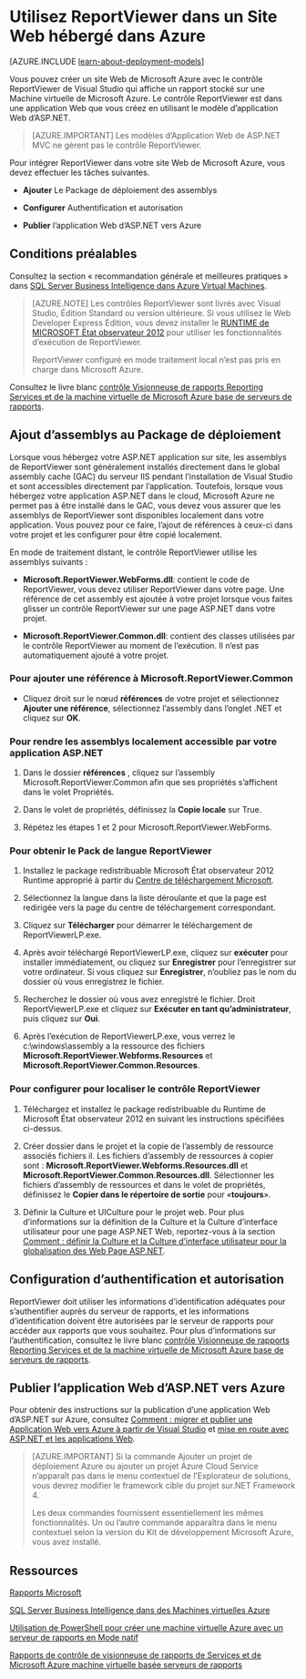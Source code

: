 <properties 
    pageTitle="Utilisez ReportViewer dans un Site Web | Microsoft Azure"
    description="Cette rubrique décrit comment créer un site Web de Microsoft Azure avec le contrôle ReportViewer de Visual Studio qui affiche un rapport stocké sur une Machine virtuelle de Microsoft Azure."
    services="virtual-machines-windows"
    documentationCenter="na"
    authors="guyinacube"
    manager="erikre"
    editor="monicar" 
    tags="azure-service-management" />
<tags 
    ms.service="virtual-machines-windows"
    ms.devlang="na"
    ms.topic="article"
    ms.tgt_pltfrm="vm-windows-sql-server"
    ms.workload="infrastructure-services"
    ms.date="10/04/2016"
    ms.author="asaxton" />

# <a name="use-reportviewer-in-a-web-site-hosted-in-azure"></a>Utilisez ReportViewer dans un Site Web hébergé dans Azure

[AZURE.INCLUDE [learn-about-deployment-models](../../includes/learn-about-deployment-models-classic-include.md)]


Vous pouvez créer un site Web de Microsoft Azure avec le contrôle ReportViewer de Visual Studio qui affiche un rapport stocké sur une Machine virtuelle de Microsoft Azure. Le contrôle ReportViewer est dans une application Web que vous créez en utilisant le modèle d’application Web d’ASP.NET.

>[AZURE.IMPORTANT] Les modèles d’Application Web de ASP.NET MVC ne gèrent pas le contrôle ReportViewer.

Pour intégrer ReportViewer dans votre site Web de Microsoft Azure, vous devez effectuer les tâches suivantes.

- **Ajouter** Le Package de déploiement des assemblys

- **Configurer** Authentification et autorisation

- **Publier** l’application Web d’ASP.NET vers Azure

## <a name="prerequisites"></a>Conditions préalables

Consultez la section « recommandation générale et meilleures pratiques » dans [SQL Server Business Intelligence dans Azure Virtual Machines](virtual-machines-windows-classic-ps-sql-bi.md).

>[AZURE.NOTE] Les contrôles ReportViewer sont livrés avec Visual Studio, Édition Standard ou version ultérieure. Si vous utilisez le Web Developer Express Edition, vous devez installer le [RUNTIME de MICROSOFT État observateur 2012](https://www.microsoft.com/download/details.aspx?id=35747) pour utiliser les fonctionnalités d’exécution de ReportViewer.
>
>ReportViewer configuré en mode traitement local n’est pas pris en charge dans Microsoft Azure.

Consultez le livre blanc [contrôle Visionneuse de rapports Reporting Services et de la machine virtuelle de Microsoft Azure base de serveurs de rapports](http://download.microsoft.com/download/2/2/0/220DE2F1-8AB3-474D-8F8B-C998F7C56B5D/Reporting%20Services%20report%20viewer%20control%20and%20Azure%20VM%20based%20report%20servers.docx).

## <a name="adding-assemblies-to-the-deployment-package"></a>Ajout d’assemblys au Package de déploiement

Lorsque vous hébergez votre ASP.NET application sur site, les assemblys de ReportViewer sont généralement installés directement dans le global assembly cache (GAC) du serveur IIS pendant l’installation de Visual Studio et sont accessibles directement par l’application. Toutefois, lorsque vous hébergez votre application ASP.NET dans le cloud, Microsoft Azure ne permet pas à être installé dans le GAC, vous devez vous assurer que les assemblys de ReportViewer sont disponibles localement dans votre application. Vous pouvez pour ce faire, l’ajout de références à ceux-ci dans votre projet et les configurer pour être copié localement.

En mode de traitement distant, le contrôle ReportViewer utilise les assemblys suivants :

- **Microsoft.ReportViewer.WebForms.dll**: contient le code de ReportViewer, vous devez utiliser ReportViewer dans votre page. Une référence de cet assembly est ajoutée à votre projet lorsque vous faites glisser un contrôle ReportViewer sur une page ASP.NET dans votre projet.

- **Microsoft.ReportViewer.Common.dll**: contient des classes utilisées par le contrôle ReportViewer au moment de l’exécution. Il n’est pas automatiquement ajouté à votre projet.

### <a name="to-add-a-reference-to-microsoftreportviewercommon"></a>Pour ajouter une référence à Microsoft.ReportViewer.Common

- Cliquez droit sur le nœud **références** de votre projet et sélectionnez **Ajouter une référence**, sélectionnez l’assembly dans l’onglet .NET et cliquez sur **OK**.

### <a name="to-make-the-assemblies-locally-accessible-by-your-aspnet-application"></a>Pour rendre les assemblys localement accessible par votre application ASP.NET

1. Dans le dossier **références** , cliquez sur l’assembly Microsoft.ReportViewer.Common afin que ses propriétés s’affichent dans le volet Propriétés.

1. Dans le volet de propriétés, définissez la **Copie locale** sur True.

1. Répétez les étapes 1 et 2 pour Microsoft.ReportViewer.WebForms.

### <a name="to-get-reportviewer-language-pack"></a>Pour obtenir le Pack de langue ReportViewer

1. Installez le package redistribuable Microsoft État observateur 2012 Runtime approprié à partir du [Centre de téléchargement Microsoft](http://go.microsoft.com/fwlink/?LinkId=317386).

1. Sélectionnez la langue dans la liste déroulante et que la page est redirigée vers la page du centre de téléchargement correspondant.

1. Cliquez sur **Télécharger** pour démarrer le téléchargement de ReportViewerLP.exe.

1. Après avoir téléchargé ReportViewerLP.exe, cliquez sur **exécuter** pour installer immédiatement, ou cliquez sur **Enregistrer** pour l’enregistrer sur votre ordinateur. Si vous cliquez sur **Enregistrer**, n’oubliez pas le nom du dossier où vous enregistrez le fichier.

1. Recherchez le dossier où vous avez enregistré le fichier. Droit ReportViewerLP.exe et cliquez sur **Exécuter en tant qu’administrateur**, puis cliquez sur **Oui**.

1. Après l’exécution de ReportViewerLP.exe, vous verrez le c:\windows\assembly a la ressource des fichiers **Microsoft.ReportViewer.Webforms.Resources** et **Microsoft.ReportViewer.Common.Resources**.

### <a name="to-configure-for-localized-reportviewer-control"></a>Pour configurer pour localiser le contrôle ReportViewer

1. Téléchargez et installez le package redistribuable du Runtime de Microsoft État observateur 2012 en suivant les instructions spécifiées ci-dessus.

1. Créer <language> dossier dans le projet et la copie de l’assembly de ressource associés fichiers il. Les fichiers d’assembly de ressources à copier sont : **Microsoft.ReportViewer.Webforms.Resources.dll** et **Microsoft.ReportViewer.Common.Resources.dll**. Sélectionner les fichiers d’assembly de ressources et dans le volet de propriétés, définissez le **Copier dans le répertoire de sortie** pour «**toujours**».

1. Définir la Culture et UICulture pour le projet web. Pour plus d’informations sur la définition de la Culture et la Culture d’interface utilisateur pour une page ASP.NET Web, reportez-vous à la section [Comment : définir la Culture et la Culture d’interface utilisateur pour la globalisation des Web Page ASP.NET](http://go.microsoft.com/fwlink/?LinkId=237461).

## <a name="configuring-authentication-and-authorization"></a>Configuration d’authentification et autorisation

ReportViewer doit utiliser les informations d’identification adéquates pour s’authentifier auprès du serveur de rapports, et les informations d’identification doivent être autorisées par le serveur de rapports pour accéder aux rapports que vous souhaitez. Pour plus d’informations sur l’authentification, consultez le livre blanc [contrôle Visionneuse de rapports Reporting Services et de la machine virtuelle de Microsoft Azure base de serveurs de rapports](https://msdn.microsoft.com/library/azure/dn753698.aspx).

## <a name="publish-the-aspnet-web-application-to-azure"></a>Publier l’application Web d’ASP.NET vers Azure

Pour obtenir des instructions sur la publication d’une application Web d’ASP.NET sur Azure, consultez [Comment : migrer et publier une Application Web vers Azure à partir de Visual Studio](../vs-azure-tools-migrate-publish-web-app-to-cloud-service.md) et [mise en route avec ASP.NET et les applications Web](../app-service-web/web-sites-dotnet-get-started.md).

>[AZURE.IMPORTANT] Si la commande Ajouter un projet de déploiement Azure ou ajouter un projet Azure Cloud Service n’apparaît pas dans le menu contextuel de l’Explorateur de solutions, vous devrez modifier le framework cible du projet sur.NET Framework 4.
>
>Les deux commandes fournissent essentiellement les mêmes fonctionnalités. Un ou l’autre commande apparaîtra dans le menu contextuel selon la version du Kit de développement Microsoft Azure, vous avez installé.

## <a name="resources"></a>Ressources

[Rapports Microsoft](http://go.microsoft.com/fwlink/?LinkId=205399)

[SQL Server Business Intelligence dans des Machines virtuelles Azure](virtual-machines-windows-classic-ps-sql-bi.md)

[Utilisation de PowerShell pour créer une machine virtuelle Azure avec un serveur de rapports en Mode natif](virtual-machines-windows-classic-ps-sql-report.md)

[Rapports de contrôle de visionneuse de rapports de Services et de Microsoft Azure machine virtuelle basée serveurs de rapports](http://download.microsoft.com/download/2/2/0/220DE2F1-8AB3-474D-8F8B-C998F7C56B5D/Reporting%20Services%20report%20viewer%20control%20and%20Azure%20VM%20based%20report%20servers.docx)

